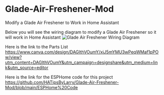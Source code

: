 # Glade-Air-Freshener-Mod
Modify a Glade Air Freshener to Work in Home Assistant

Below you will see the wiring diagram to modify a Glade Air Freshener so it will work in Home Assistant
![Glade Air Freshener Wiring Diagram](https://github.com/HATipsByLarry/Glade-Air-Freshener-Mod/assets/49766850/fc2aead8-523b-45d5-984a-632654b213d4)

Here is the link to the Parts List https://www.canva.com/design/DAGIthVOumY/xjJ5mYMU3wPeqWMaf1pPOw/view?utm_content=DAGIthVOumY&utm_campaign=designshare&utm_medium=link&utm_source=editor

Here is the link for the ESPHome code for this project https://github.com/HATipsByLarry/Glade-Air-Freshener-Mod/blob/main/ESPHome%20Code
